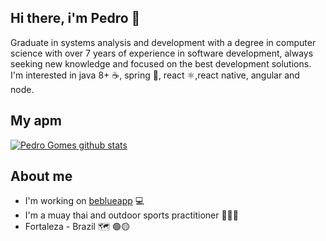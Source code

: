 ## Hi there, i'm Pedro 👋
Graduate in systems analysis and development with a degree in computer science with over 7 years of experience in software development, always seeking new knowledge and focused on the best development solutions.
I'm interested in java 8+ ☕, spring 🍃, react :atom_symbol:,react native, angular and node.

## My apm
[![Pedro Gomes github stats](https://github-readme-stats.vercel.app/api?username=pehgomes&include_all_commits=true&count_private=true&show_icons=true&line_height=20&title_color=FcFcFc&icon_color=fcfcfc&text_color=fcfcfc&bg_color=8E2DE2)](https://github.com/pehgomes)

## About me
- I'm working on [beblueapp](https://www.beblue.com.br/) 💻
- I'm a muay thai and outdoor sports practitioner 🥊🏃‍🚴‍
- Fortaleza - Brazil 🗺 🟢🟡
